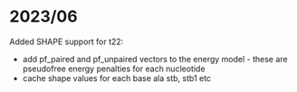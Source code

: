 
# 2023/06

Added SHAPE support for t22:
- add pf_paired and pf_unpaired vectors to the energy model - these are
  pseudofree energy penalties for each nucleotide
- cache shape values for each base ala stb, stb1 etc
